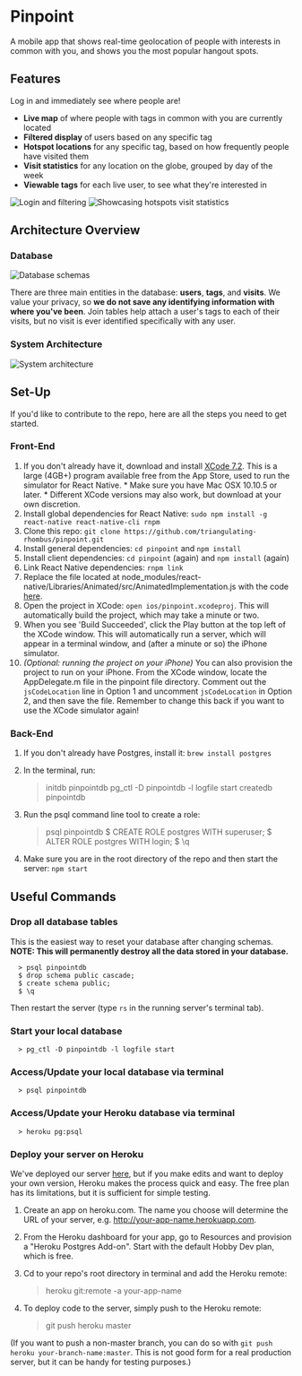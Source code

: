# Pinpoint

  A mobile app that shows real-time geolocation of people with interests in common with you, and shows you the most popular hangout spots.

## Features

  Log in and immediately see where people are!

* **Live map** of where people with tags in common with you are currently located
* **Filtered display** of users based on any specific tag
* **Hotspot locations** for any specific tag, based on how frequently people have visited them
* **Visit statistics** for any location on the globe, grouped by day of the week
* **Viewable tags** for each live user, to see what they're interested in

![Login and filtering](https://giant.gfycat.com/MisguidedFrightenedAsiaticgreaterfreshwaterclam.gif) ![Showcasing hotspots visit statistics](https://fat.gfycat.com/AdmiredLargeJumpingbean.gif)

## Architecture Overview

### Database

![Database schemas](http://i.imgur.com/oxvTk9f.png)

  There are three main entities in the database: **users**, **tags**, and **visits**. We value your privacy, so **we do not save any identifying information with where you've been**. Join tables help attach a user's tags to each of their visits, but no visit is ever identified specifically with any user.

### System Architecture

![System architecture](http://s18.postimg.org/v8xu15vnd/Screen_Shot_2016_02_11_at_8_18_14_PM.png)

## Set-Up

  If you'd like to contribute to the repo, here are all the steps you need to get started.

### Front-End
  
  1. If you don't already have it, download and install [XCode 7.2](https://itunes.apple.com/us/app/xcode/id497799835). This is a large (4GB+) program available free from the App Store, used to run the simulator for React Native.
    * Make sure you have Mac OSX 10.10.5 or later.
    * Different XCode versions may also work, but download at your own discretion.
  2. Install global dependencies for React Native: `sudo npm install -g react-native react-native-cli rnpm`
  3. Clone this repo: `git clone https://github.com/triangulating-rhombus/pinpoint.git`
  4. Install general dependencies: `cd pinpoint` and `npm install`
  5. Install client dependencies: `cd pinpoint` (again) and `npm install` (again)
  6. Link React Native dependencies: `rnpm link`
  7. Replace the file located at node_modules/react-native/Libraries/Animated/src/AnimatedImplementation.js with the code [here](https://gist.githubusercontent.com/lelandrichardson/c0d938e02301f9294465/raw/5053cebc66989d27697bbb08450f360555309b0c/AnimatedImplementation.js).
  8. Open the project in XCode: `open ios/pinpoint.xcodeproj`. This will automatically build the project, which may take a minute or two.
  9. When you see 'Build Succeeded', click the Play button at the top left of the XCode window. This will automatically run a server, which will appear in a terminal window, and (after a minute or so) the iPhone simulator.
  10. *(Optional: running the project on your iPhone)* You can also provision the project to run on your iPhone. From the XCode window, locate the AppDelegate.m file in the pinpoint file directory. Comment out the `jsCodeLocation` line in Option 1 and uncomment `jsCodeLocation` in Option 2, and then save the file. Remember to change this back if you want to use the XCode simulator again!

### Back-End
  
  1. If you don't already have Postgres, install it: `brew install postgres`
  2. In the terminal, run:

        > initdb pinpointdb 
        > pg_ctl -D pinpointdb -l logfile start
        > createdb pinpointdb

  3. Run the psql command line tool to create a role:

        > psql pinpointdb
        $ CREATE ROLE postgres WITH superuser;
        $ ALTER ROLE postgres WITH login;
        $ \q

  4. Make sure you are in the root directory of the repo and then start the server: `npm start`

## Useful Commands

### Drop all database tables

  This is the easiest way to reset your database after changing schemas. **NOTE: This will permanently destroy all the data stored in your database.**
```
  > psql pinpointdb
  $ drop schema public cascade;
  $ create schema public;
  $ \q
```
  Then restart the server (type `rs` in the running server's terminal tab).

### Start your local database

```
  > pg_ctl -D pinpointdb -l logfile start
```

### Access/Update your local database via terminal

```
  > psql pinpointdb
```

### Access/Update your Heroku database via terminal

```
  > heroku pg:psql
```

### Deploy your server on Heroku

  We've deployed our server [here](http://tr-pinpoint-server.herokuapp.com), but if you make edits and want to deploy your own version, Heroku makes the process quick and easy. The free plan has its limitations, but it is sufficient for simple testing.

  1. Create an app on heroku.com. The name you choose will determine the URL of your server, e.g. http://your-app-name.herokuapp.com.

  2. From the Heroku dashboard for your app, go to Resources and provision a "Heroku Postgres Add-on". Start with the default Hobby Dev plan, which is free.

  3. Cd to your repo's root directory in terminal and add the Heroku remote:

        > heroku git:remote -a your-app-name
  
  4. To deploy code to the server, simply push to the Heroku remote:

        > git push heroku master

  (If you want to push a non-master branch, you can do so with `git push heroku your-branch-name:master`. This is not good form for a real production server, but it can be handy for testing purposes.)